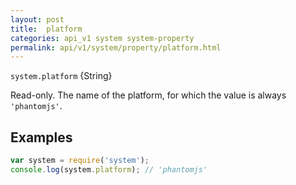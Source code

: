 ```yaml
---
layout: post
title:  platform
categories: api_v1 system system-property
permalink: api/v1/system/property/platform.html
---
```


`system.platform` {String}

Read-only. The name of the platform, for which the value is always `'phantomjs'`.

## Examples

```javascript
var system = require('system');
console.log(system.platform); // 'phantomjs'
```








